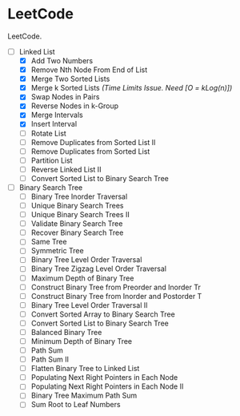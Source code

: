 # LeetCode

LeetCode.

- [ ] Linked List
	- [x] Add Two Numbers
	- [x] Remove Nth Node From End of List
	- [x] Merge Two Sorted Lists
	- [x] Merge k Sorted Lists *_(Time Limits Issue. Need [O = kLog(n)])_*
	- [x] Swap Nodes in Pairs
	- [x] Reverse Nodes in k-Group
	- [x] Merge Intervals
	- [x] Insert Interval
	- [ ] Rotate List
	- [ ] Remove Duplicates from Sorted List II
	- [ ] Remove Duplicates from Sorted List
	- [ ] Partition List
	- [ ] Reverse Linked List II
	- [ ] Convert Sorted List to Binary Search Tree
- [ ] Binary Search Tree
	- [ ] Binary Tree Inorder Traversal
	- [ ] Unique Binary Search Trees
	- [ ] Unique Binary Search Trees II
	- [ ] Validate Binary Search Tree
	- [ ] Recover Binary Search Tree
	- [ ] Same Tree
	- [ ] Symmetric Tree
	- [ ] Binary Tree Level Order Traversal
	- [ ] Binary Tree Zigzag Level Order Traversal
	- [ ] Maximum Depth of Binary Tree
	- [ ] Construct Binary Tree from Preorder and Inorder Tr
	- [ ] Construct Binary Tree from Inorder and Postorder T
	- [ ] Binary Tree Level Order Traversal II
	- [ ] Convert Sorted Array to Binary Search Tree
	- [ ] Convert Sorted List to Binary Search Tree
	- [ ] Balanced Binary Tree
	- [ ] Minimum Depth of Binary Tree
	- [ ] Path Sum
	- [ ] Path Sum II
	- [ ] Flatten Binary Tree to Linked List
	- [ ] Populating Next Right Pointers in Each Node
	- [ ] Populating Next Right Pointers in Each Node II
	- [ ] Binary Tree Maximum Path Sum
	- [ ] Sum Root to Leaf Numbers
